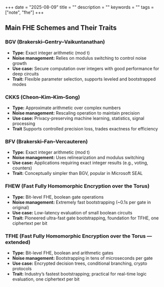 +++
date = "2025-08-09"
title = ""
description = ""
keywords = ""
tags = ["note", "fhe"]
+++

## Main FHE Schemes and Their Traits

### BGV (Brakerski–Gentry–Vaikuntanathan)

- **Type:** Exact integer arithmetic (mod t)
- **Noise management:** Relies on modulus switching to control noise growth
- **Use case:** Secure computation over integers with good performance
  for deep circuits
- **Trait:** Flexible parameter selection, supports leveled and bootstrapped modes

### CKKS (Cheon–Kim–Kim–Song)

- **Type:** Approximate arithmetic over complex numbers
- **Noise management:** Rescaling operation to maintain precision
- **Use case:** Privacy-preserving machine learning, statistics, signal processing
- **Trait** Supports controlled precision loss, trades exactness for efficiency

### BFV (Brakerski–Fan–Vercauteren)
- **Type:** Exact integer arithmetic (mod t)
- **Noise management:** Uses relinearization and modulus switching
- **Use case:** Applications requiring exact integer results (e.g., voting, counters)
- **Trait:** Conceptually simpler than BGV, popular in Microsoft SEAL

### FHEW (Fast Fully Homomorphic Encryption over the Torus)
- **Type:** Bit-level FHE, boolean gate operations
- **Noise management:** Extremely fast bootstrapping (~0.1s per gate in original)
- **Use case:** Low-latency evaluation of small boolean circuits
- **Trait:** Pioneered ultra-fast gate bootstrapping, foundation for TFHE,
  one ciphertext per bit

### TFHE (Fast Fully Homomorphic Encryption over the Torus — extended)
- **Type:** Bit-level FHE, boolean and arithmetic gates
- **Noise management:** Bootstrapping in tens of microseconds per gate
- **Use case:** Encrypted decision trees, conditional branching, crypto protocols
- **Trait:** Industry’s fastest bootstrapping; practical for real-time logic
  evaluation, one ciphertext per bit
